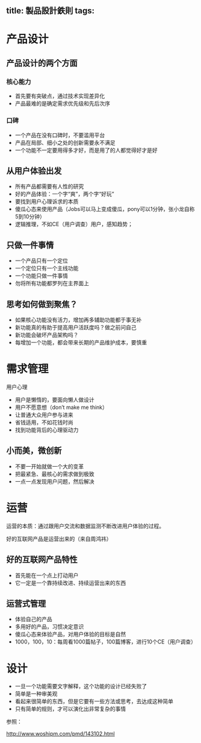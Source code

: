 title: 製品設計鉄則
tags:
---

# 产品设计

## 产品设计的两个方面

### 核心能力

* 首先要有突破点，通过技术实现差异化
* 产品最难的是确定需求优先级和先后次序

### 口碑

* 一个产品在没有口碑时，不要滥用平台
* 产品在局部、细小之处的创新需要永不满足
* 一个功能不一定要用得多才好，而是用了的人都觉得好才是好

## 从用户体验出发

* 所有产品都需要有人性的研究
* 好的产品体验：一个字“爽”，两个字“好玩”
* 要找到用户心理诉求的本质
* 傻瓜心态来使用产品（Jobs可以马上变成傻瓜，pony可以1分钟，张小龙自称5到10分钟）
* 逻辑推理，不如CE（用户调查）用户，感知趋势；

## 只做一件事情

* 一个产品只有一个定位
* 一个定位只有一个主线功能
* 一个功能只做一件事情
* 勿将所有功能都罗列在主界面上

## 思考如何做到聚焦？

* 如果核心功能没有活力，增加再多辅助功能都于事无补
* 新功能真的有助于提高用户活跃度吗？做之前问自己
* 新功能会破坏产品架构吗？
* 每增加一个功能，都会带来长期的产品维护成本，要慎重

# 需求管理

用户心理

* 用户是懒惰的，要面向懒人做设计
* 用户不愿意想（don’t make me think）
* 让普通大众用户参与进来
* 省钱适用，不如花钱时尚
* 找到功能背后的心理驱动力

## 小而美，微创新

* 不要一开始就做一个大的变革
* 把最紧急、最核心的需求做到极致
* 一点一点发现用户问题，然后解决

# 运营

运营的本质：通过跟用户交流和数据监测不断改进用户体验的过程。

好的互联网产品是运营出来的（来自周鸿祎）

## 好的互联网产品特性

* 首先能在一个点上打动用户
* 它一定是一个靠持续改进、持续运营出来的东西

## 运营式管理

* 体验自己的产品
* 多用好的产品，习惯决定意识
* 傻瓜心态来体验产品，对用户体验的目标是自然
* 1000，100，10：每周看1000篇帖子，100篇博客，进行10个CE（用户调查）

# 设计

* 一旦一个功能需要文字解释，这个功能的设计已经失败了
* 简单是一种审美观
* 看起来很简单的东西，但是它要有一些方法或思考，去达成这种简单
* 只有简单的规则，才可以演化出非常复杂的事情

参照：

http://www.woshipm.com/pmd/143102.html
